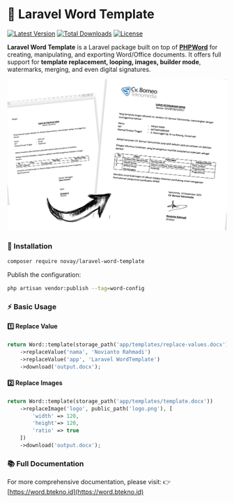 # 📄 Laravel Word Template

[![Latest Version](https://img.shields.io/packagist/v/novay/laravel-word-template.svg?style=flat-square)](https://packagist.org/packages/novay/laravel-word-template)
[![Total Downloads](https://img.shields.io/packagist/dt/novay/laravel-word-template.svg?style=flat-square)](https://packagist.org/packages/novay/laravel-word-template)
[![License](https://img.shields.io/github/license/novay/laravel-word-template.svg?style=flat-square)](LICENSE.md)

**Laravel Word Template** is a Laravel package built on top of **[PHPWord](https://github.com/PHPOffice/PHPWord)** for creating, manipulating, and exporting Word/Office documents. It offers full support for **template replacement, looping, images, builder mode**, watermarks, merging, and even digital signatures.

![Example](https://raw.githubusercontent.com/novay/laravel-word-template/refs/heads/master/examples/laravel-wordtemplate.png)

### 🚀 Installation

```bash
composer require novay/laravel-word-template
```

Publish the configuration:
```bash
php artisan vendor:publish --tag=word-config
```

### ⚡ Basic Usage

#### 1️⃣ Replace Value
```php
return Word::template(storage_path('app/templates/replace-values.docx'))
    ->replaceValue('nama', 'Novianto Rahmadi')
    ->replaceValue('app', 'Laravel WordTemplate')
    ->download('output.docx');
```

#### 2️⃣ Replace Images
```php
return Word::template(storage_path('app/templates/template.docx'))
    ->replaceImage('logo', public_path('logo.png'), [
        'width' => 120,
        'height'=> 120,
        'ratio' => true
    ])
    ->download('output.docx');
```

### 📚 Full Documentation

For more comprehensive documentation, please visit:
👉 [https://word.btekno.id](https://word.btekno.id)